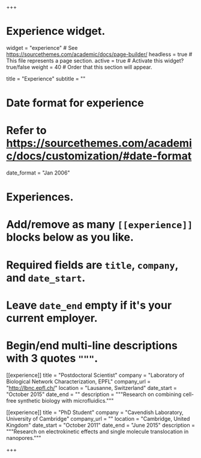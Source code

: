 +++
# Experience widget.
widget = "experience"  # See https://sourcethemes.com/academic/docs/page-builder/
headless = true  # This file represents a page section.
active = true  # Activate this widget? true/false
weight = 40  # Order that this section will appear.

title = "Experience"
subtitle = ""

# Date format for experience
#   Refer to https://sourcethemes.com/academic/docs/customization/#date-format
date_format = "Jan 2006"

# Experiences.
#   Add/remove as many `[[experience]]` blocks below as you like.
#   Required fields are `title`, `company`, and `date_start`.
#   Leave `date_end` empty if it's your current employer.
#   Begin/end multi-line descriptions with 3 quotes `"""`.
[[experience]]
  title = "Postdoctoral Scientist"
  company = "Laboratory of Biological Network Characterization, EPFL"
  company_url = "http://lbnc.epfl.ch/"
  location = "Lausanne, Switzerland"
  date_start = "October 2015"
  date_end = ""
  description = """Research on combining cell-free synthetic biology with microfluidics."""

[[experience]]
  title = "PhD Student"
  company = "Cavendish Laboratory, University of Cambridge"
  company_url = ""
  location = "Cambridge, United Kingdom"
  date_start = "October 2011"
  date_end = "June 2015"
  description = """Research on electrokinetic effects and single molecule translocation in nanopores."""

+++
